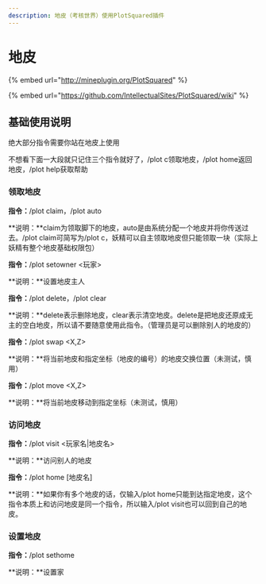 ```yaml
---
description: 地皮（考核世界）使用PlotSquared插件
---
```


# 地皮

{% embed url="http://mineplugin.org/PlotSquared" %}

{% embed url="https://github.com/IntellectualSites/PlotSquared/wiki" %}

## 基础使用说明

绝大部分指令需要你站在地皮上使用

不想看下面一大段就只记住三个指令就好了，/plot c领取地皮，/plot home返回地皮，/plot help获取帮助

### 领取地皮

**指令：**/plot claim，/plot auto

**说明：**claim为领取脚下的地皮，auto是由系统分配一个地皮并将你传送过去。/plot claim可简写为/plot c，妖精可以自主领取地皮但只能领取一块（实际上妖精有整个地皮基础权限包）

**指令：**/plot setowner &lt;玩家&gt;

**说明：**设置地皮主人

**指令：**/plot delete，/plot clear

**说明：**delete表示删除地皮，clear表示清空地皮。delete是把地皮还原成无主的空白地皮，所以请不要随意使用此指令。（管理员是可以删除别人的地皮的）

**指令：**/plot swap &lt;X,Z&gt;

**说明：**将当前地皮和指定坐标（地皮的编号）的地皮交换位置（未测试，慎用）

**指令：**/plot move &lt;X,Z&gt;

**说明：**将当前地皮移动到指定坐标（未测试，慎用）

### 访问地皮

**指令：**/plot visit &lt;玩家名\|地皮名&gt;

**说明：**访问别人的地皮

**指令：**/plot home \[地皮名\]

**说明：**如果你有多个地皮的话，仅输入/plot home只能到达指定地皮，这个指令本质上和访问地皮是同一个指令，所以输入/plot visit也可以回到自己的地皮。

### 设置地皮

**指令：**/plot sethome

**说明：**设置家



